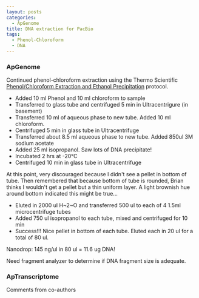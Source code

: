 ```yaml
---
layout: posts
categories: 
  - ApGenome
title: DNA extraction for PacBio
tags: 
  - Phenol-Chloroform
  - DNA
---
```


### ApGenome

Continued phenol-chloroform extraction using the Thermo Scientific [Phenol/Chloroform Extraction and Ethanol Precipitation](http://www.thermoscientificbio.com/uploadedFiles/Resources/phenol-chloroform-extraction-ethanol-precipitation.pdf) protocol.

- Added 10 ml Phenol and 10 ml chloroform to sample
- Transferred to glass tube and centrifuged 5 min in Ultracentrigure (in basement)
- Transferred 10 ml of aqueous phase to new tube. Added 10 ml chloroform.
- Centrifuged 5 min in glass tube in Ultracentrifuge
- Transferred about 8.5 ml aqueous phase to new tube. Added 850ul 3M sodium acetate
- Added 25 ml isopropanol. Saw lots of DNA precipitate!
- Incubated 2 hrs at -20°C
- Centrifuged 10 min in glass tube in Ultracentrifuge

At this point, very discouraged because I didn't see a pellet in bottom of tube. Then remembered that because bottom of tube is rounded, Brian thinks I wouldn't get a pellet but a thin uniform layer. A light brownish hue around bottom indicated this might be true...

- Eluted in 2000 ul H~2~O and transferred 500 ul to each of 4 1.5ml microcentrifuge tubes
- Added 750 ul isopropanol to each tube, mixed and centrifuged for 10 min
- Success!!! Nice pellet in bottom of each tube. Eluted each in 20 ul for a total of 80 ul.

Nanodrop: 145 ng/ul in 80 ul = 11.6 ug DNA!

Need fragment analyzer to determine if DNA fragment size is adequate.


### ApTranscriptome

Comments from co-authors

